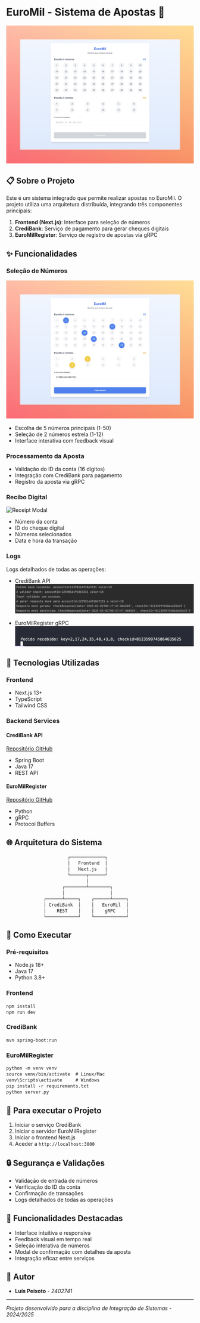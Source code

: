 # EuroMil - Sistema de Apostas 🎰

![EuroMil Main Page](./docs/images/main.jpeg)

## 📋 Sobre o Projeto
Este é um sistema integrado que permite realizar apostas no EuroMil. O projeto utiliza uma arquitetura distribuída, integrando três componentes principais:

1. **Frontend (Next.js)**: Interface para seleção de números
2. **CrediBank**: Serviço de pagamento para gerar cheques digitais
3. **EuroMilRegister**: Serviço de registro de apostas via gRPC

## ✨ Funcionalidades

### Seleção de Números
![Number Selection](./docs/images/selection.jpeg)
- Escolha de 5 números principais (1-50)
- Seleção de 2 números estrela (1-12)
- Interface interativa com feedback visual

### Processamento da Aposta
- Validação do ID da conta (16 dígitos)
- Integração com CrediBank para pagamento
- Registro da aposta via gRPC

### Recibo Digital
![Receipt Modal](./docs/images/confetti.gif)
- Número da conta
- ID do cheque digital
- Números selecionados
- Data e hora da transação

### Logs
Logs detalhados de todas as operações:
- CrediBank API
![CrediBank API Logs](./docs/images/credibank.png)

- EuroMilRegister gRPC
![EuroMil gRPC Logs](./docs/images/euromil.png)


## 🔧 Tecnologias Utilizadas

### Frontend
- Next.js 13+
- TypeScript
- Tailwind CSS

### Backend Services
#### CrediBank API
[Repositório GitHub](https://github.com/luispeixotoUA/integracao-sistemas/tree/main/CrediBank)
- Spring Boot
- Java 17
- REST API

#### EuroMilRegister
[Repositório GitHub](https://github.com/luispeixotoUA/integracao-sistemas/tree/main/EuroMilRegister)
- Python
- gRPC
- Protocol Buffers

## 🌐 Arquitetura do Sistema
```
                       ┌─────────────┐
                       │   Frontend  │
                       │   Next.js   │
                       └──────┬──────┘
                              │
                     ┌────────┴────────┐
                     │                 │
              ┌──────┴─────┐    ┌──────┴─────┐
              │ CrediBank  │    │   EuroMil  │
              │    REST    │    │    gRPC    │
              └────────────┘    └────────────┘

```

## 🚀 Como Executar

### Pré-requisitos
- Node.js 18+
- Java 17
- Python 3.8+

### Frontend
```
npm install
npm run dev
```

### CrediBank
```
mvn spring-boot:run
```

### EuroMilRegister
```
python -m venv venv
source venv/bin/activate  # Linux/Mac
venv\Scripts\activate     # Windows
pip install -r requirements.txt
python server.py
```

## 📱 Para executar o Projeto

1. Iniciar o serviço CrediBank
2. Iniciar o servidor EuroMilRegister
3. Iniciar o frontend Next.js
4. Aceder a `http://localhost:3000`

## 🔒 Segurança e Validações
- Validação de entrada de números
- Verificação do ID da conta
- Confirmação de transações
- Logs detalhados de todas as operações

## 🌟 Funcionalidades Destacadas

- Interface intuitiva e responsiva
- Feedback visual em tempo real
- Seleção interativa de números
- Modal de confirmação com detalhes da aposta
- Integração eficaz entre serviços

## 👥 Autor
- **Luís Peixoto** - *2402741*

---
*Projeto desenvolvido para a disciplina de Integração de Sistemas - 2024/2025*